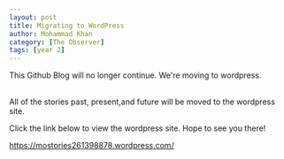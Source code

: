 ```yaml
---
layout: post
title: Migrating to WordPress
author: Mohammad Khan
category: [The Observer]
tags: [year 2]
---
```

This Github Blog will no longer continue. We're moving to wordpress. 

<br>
All of the stories past, present,and future will be moved to the wordpress site.
<br>


Click the link below to view the wordpress site. Hope to see you there!

https://mostories261398878.wordpress.com/

 <head>
  <link rel="MoStories Wordpress site" href="https://mostories261398878.wordpress.com/">
</head> 

